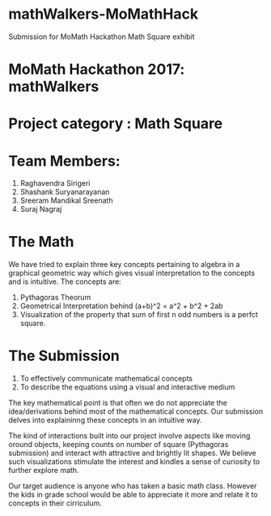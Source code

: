 # mathWalkers-MoMathHack
Submission for MoMath Hackathon Math Square exhibit




# MoMath Hackathon 2017: mathWalkers

# Project category : Math Square

# Team Members:
1. Raghavendra Sirigeri
2. Shashank Suryanarayanan
3. Sreeram Mandikal Sreenath
4. Suraj Nagraj


# The Math
We have tried to explain three key concepts pertaining to algebra in a graphical geometric way which gives visual interpretation to the concepts and is intuitive.
The concepts are:
1. Pythagoras Theorum
2. Geometrical Interpretation behind (a+b)^2 = a^2 + b^2 + 2ab
3. Visualization of the property that sum of first n odd numbers is a perfct square.

# The Submission

1. To effectively communicate mathematical concepts
2. To describe the equations using a visual and interactive medium

The key mathematical point is that often we do not appreciate the idea/derivations behind most of the mathematical concepts. Our submission delves into explaininng these concepts in an intuitive way.

The kind of interactions built into our project involve aspects like moving oround objects, keeping counts on number of square (Pythagoras submission) and interact with attractive and brightly lit shapes. We believe such visualizations stimulate the interest and kindles a sense of curiosity to further explore math.

Our target audience is anyone who has taken a basic math class. However the kids in grade school would be able to appreciate it more and relate it to concepts in their cirriculum.

